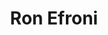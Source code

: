 ---
avatar: /images/people/ron-efroni.jpg
avatar_small: /images/people/ron-efroni_small.jpg
bio: null
homepage: null
instagram: null
linkedin: null
title: Ron Efroni
twitter: null
type: guest
username: ron-efroni
youtube: null
---